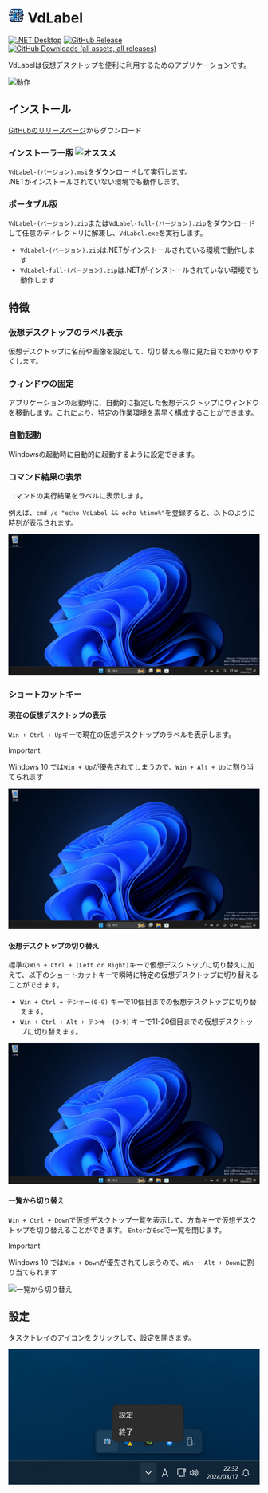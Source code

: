 # <img src="assets/app_256.png" width="32" > VdLabel

[![.NET Desktop](https://github.com/Freeesia/VdLabel/actions/workflows/dotnet-desktop.yml/badge.svg)](https://github.com/Freeesia/VdLabel/actions/workflows/dotnet-desktop.yml)
[![GitHub Release](https://img.shields.io/github/v/release/Freeesia/VdLabel)](https://github.com/Freeesia/VdLabel/releases/latest)
[![GitHub Downloads (all assets, all releases)](https://img.shields.io/github/downloads/Freeesia/VdLabel/total)](https://github.com/Freeesia/VdLabel/releases/latest)

VdLabelは仮想デスクトップを便利に利用するためのアプリケーションです。

![動作](assets/switch.gif)

## インストール

[GitHubのリリースページ](https://github.com/Freeesia/VdLabel/releases/latest)からダウンロード

### インストーラー版 ![オススメ](https://img.shields.io/badge/%E3%82%AA%E3%82%B9%E3%82%B9%E3%83%A1-brightgreen)

`VdLabel-(バージョン).msi`をダウンロードして実行します。    
.NETがインストールされていない環境でも動作します。

### ポータブル版

`VdLabel-(バージョン).zip`または`VdLabel-full-(バージョン).zip`をダウンロードして任意のディレクトリに解凍し、`VdLabel.exe`を実行します。

* `VdLabel-(バージョン).zip`は.NETがインストールされている環境で動作します
* `VdLabel-full-(バージョン).zip`は.NETがインストールされていない環境でも動作します

## 特徴

### 仮想デスクトップのラベル表示

仮想デスクトップに名前や画像を設定して、切り替える際に見た目でわかりやすくします。


### ウィンドウの固定

アプリケーションの起動時に、自動的に指定した仮想デスクトップにウィンドウを移動します。これにより、特定の作業環境を素早く構成することができます。

### 自動起動

Windowsの起動時に自動的に起動するように設定できます。

### コマンド結果の表示

コマンドの実行結果をラベルに表示します。

例えば、`cmd /c "echo VdLabel && echo %time%"`を登録すると、以下のように時刻が表示されます。

![コマンド結果](assets/command.gif)

### ショートカットキー

#### 現在の仮想デスクトップの表示

`Win + Ctrl + Up`キーで現在の仮想デスクトップのラベルを表示します。
> [!IMPORTANT]
> Windows 10 では`Win + Up`が優先されてしまうので、`Win + Alt + Up`に割り当てられます

![Win+Ctrl+Up](assets/win+ctrl+up.gif)

#### 仮想デスクトップの切り替え

標準の`Win + Ctrl + (Left or Right)`キーで仮想デスクトップに切り替えに加えて、以下のショートカットキーで瞬時に特定の仮想デスクトップに切り替えることができます。

* `Win + Ctrl + テンキー(0-9)` キーで10個目までの仮想デスクトップに切り替えます。
* `Win + Ctrl + Alt + テンキー(0-9)` キーで11-20個目までの仮想デスクトップに切り替えます。

![ショートカット切り替え](assets/switch_shortcut.gif)

#### 一覧から切り替え

`Win + Ctrl + Down`で仮想デスクトップ一覧を表示して、方向キーで仮想デスクトップを切り替えることができます。
`Enter`か`Esc`で一覧を閉じます。
> [!IMPORTANT]
> Windows 10 では`Win + Down`が優先されてしまうので、`Win + Alt + Down`に割り当てられます


![一覧から切り替え](https://github.com/user-attachments/assets/305336c0-d902-4f32-9471-a349a8abd965)

## 設定

タスクトレイのアイコンをクリックして、設定を開きます。

![設定](assets/settings.png)
